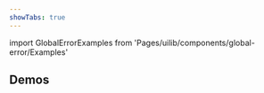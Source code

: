 ```yaml
---
showTabs: true
---
```


import GlobalErrorExamples from 'Pages/uilib/components/global-error/Examples'

## Demos

<GlobalErrorExamples />
